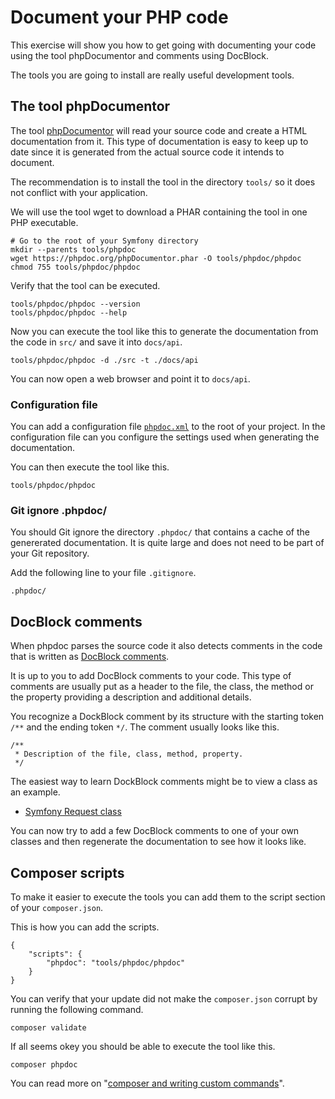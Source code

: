 <!--
---
author: mos
revision:
    "2023-04-20": "(B, mos) Reviewed."
    "2022-03-27": "(A, mos) First release."
---

![Symfony image](.img/symfony.png)
-->

Document your PHP code
==========================

This exercise will show you how to get going with documenting your code using the tool phpDocumentor and comments using DocBlock.

The tools you are going to install are really useful development tools.



The tool phpDocumentor
--------------------------

The tool [phpDocumentor](https://www.phpdoc.org/) will read your source code and create a HTML documentation from it. This type of documentation is easy to keep up to date since it is generated from the actual source code it intends to document.

The recommendation is to install the tool in the directory `tools/` so it does not conflict with your application.

We will use the tool wget to download a PHAR containing the tool in one PHP executable.

```
# Go to the root of your Symfony directory
mkdir --parents tools/phpdoc
wget https://phpdoc.org/phpDocumentor.phar -O tools/phpdoc/phpdoc
chmod 755 tools/phpdoc/phpdoc
```

Verify that the tool can be executed.

```
tools/phpdoc/phpdoc --version
tools/phpdoc/phpdoc --help
```

Now you can execute the tool like this to generate the documentation from the code in `src/` and save it into `docs/api`.

```
tools/phpdoc/phpdoc -d ./src -t ./docs/api
```

You can now open a web browser and point it to `docs/api`.



### Configuration file

You can add a configuration file [`phpdoc.xml`](phpdoc.xml) to the root of your project. In the configuration file can you configure the settings used when generating the documentation.

You can then execute the tool like this.

```
tools/phpdoc/phpdoc
```



### Git ignore .phpdoc/

You should Git ignore the directory `.phpdoc/` that contains a cache of the genererated documentation. It is quite large and does not need to be part of your Git repository.

Add the following line to your file `.gitignore`.

```
.phpdoc/
```



DocBlock comments
--------------------------

When phpdoc parses the source code it also detects comments in the code that is written as [DocBlock comments](https://docs.phpdoc.org/latest/guide/references/phpdoc/basic-syntax.html).

It is up to you to add DocBlock comments to your code. This type of comments are usually put as a header to the file, the class, the method or the property providing a description and additional details.

You recognize a DockBlock comment by its structure with the starting token `/**` and the ending token `*/`. The comment usually looks like this.

```
/**
 * Description of the file, class, method, property.
 */
```

The easiest way to learn DockBlock comments might be to view a class as an example.

* [Symfony Request class](https://github.com/symfony/symfony/blob/6.1/src/Symfony/Component/HttpFoundation/Request.php)

You can now try to add a few DocBlock comments to one of your own classes and then regenerate the documentation to see how it looks like.



Composer scripts
--------------------------

To make it easier to execute the tools you can add them to the script section of your `composer.json`.

This is how you can add the scripts.

```
{
    "scripts": {
        "phpdoc": "tools/phpdoc/phpdoc"
    }
}
```

You can verify that your update did not make the `composer.json` corrupt by running the following command.

```
composer validate
```

If all seems okey you should be able to execute the tool like this.

```
composer phpdoc
```

You can read more on "[composer and writing custom commands](https://getcomposer.org/doc/articles/scripts.md#writing-custom-commands)".
